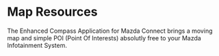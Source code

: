 Map Resources
=============

The Enhanced Compass Application for Mazda Connect brings a moving map and simple POI (Point Of Interests) absolutly free to your Mazda Infotainment System.